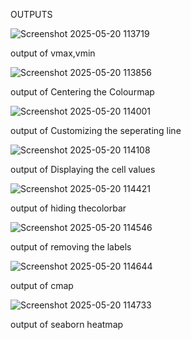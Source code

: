 OUTPUTS

![Screenshot 2025-05-20 113719](https://github.com/user-attachments/assets/99614b0f-e422-4e41-be09-9d222ae1a3dc)

output of vmax,vmin

![Screenshot 2025-05-20 113856](https://github.com/user-attachments/assets/040df7d3-5830-436c-bf3d-377701792bd3)

output of Centering the Colourmap

![Screenshot 2025-05-20 114001](https://github.com/user-attachments/assets/e34fccda-47aa-411a-897c-57842533bd51)

output of Customizing the seperating line

![Screenshot 2025-05-20 114108](https://github.com/user-attachments/assets/406eacba-32ad-4662-b0a5-c1265245bbb9)

output of Displaying the cell values

![Screenshot 2025-05-20 114421](https://github.com/user-attachments/assets/a1afa217-2274-4771-9f12-ee36a96e04c1)

output of hiding thecolorbar

![Screenshot 2025-05-20 114546](https://github.com/user-attachments/assets/37028e98-1e3f-4139-944c-60d001217f8f)

output of removing the labels

![Screenshot 2025-05-20 114644](https://github.com/user-attachments/assets/90fa9286-fdff-40dd-a930-d0939a11d5c3)

output of cmap

![Screenshot 2025-05-20 114733](https://github.com/user-attachments/assets/892d6f9a-392b-4a29-a0a1-f3e9e55599cf)

output of seaborn heatmap
